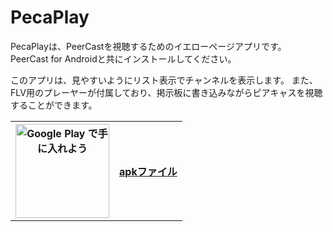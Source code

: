 # PecaPlay

PecaPlayは、PeerCastを視聴するためのイエローページアプリです。
PeerCast for Androidと共にインストールしてください。 

このアプリは、見やすいようにリスト表示でチャンネルを表示します。 
また、FLV用のプレーヤーが付属しており、掲示板に書き込みながらピアキャスを視聴することができます。 

<table vlign="center" align="center">
 <tr>
  <th> <a href='https://play.google.com/store/apps/details?id=org.peercast.pecaplay&pcampaignid=pcampaignidMKT-Other-global-all-co-prtnr-py-PartBadge-Mar2515-1'><img width="150" alt='Google Play で手に入れよう' src='https://play.google.com/intl/en_us/badges/static/images/badges/ja_badge_web_generic.png'/></a> </th>
  <th> 
   <a href="https://github.com/t-yoshi/PecaPlay/releases">apkファイル</a> </th>
 </tr>  
</table>



